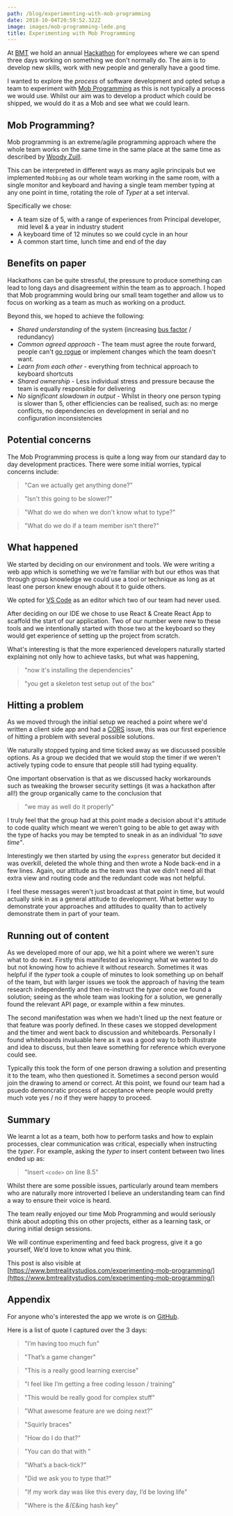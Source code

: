 ```yaml
---
path: /blog/experimenting-with-mob-programming
date: 2018-10-04T20:59:52.322Z
image: images/mob-programming-lede.png
title: Experimenting with Mob Programming
---
```


At [BMT](https://www.bmt.org/) we hold an annual [Hackathon](https://en.wikipedia.org/wiki/Hackathon) for employees where we can spend three days working on something we don't normally do.
The aim is to develop new skills, work with new people and generally have a good time.

<!-- end -->

I wanted to explore the _process_ of software development and opted setup a team to experiment with [Mob Programming](https://en.wikipedia.org/wiki/Mob_programming) as this is not typically a process we would use. Whilst our aim was to develop a product which could be shipped, we would do it as a Mob and see what we could learn.

## Mob Programming?

Mob programming is an extreme/agile programming approach where the whole team works on the same time in the same place at the same time as described by [Woody Zuill](https://www.youtube.com/watch?v=SHOVVnRB4h0).

This can be interpreted in different ways as many agile principals but we implemented `Mobbing` as our whole team working in the same room, with a single monitor and keyboard and having a single team member typing at any one point in time, rotating the role of _Typer_ at a set interval.

Specifically we chose:

- A team size of 5, with a range of experiences from Principal developer, mid level & a year in industry student
- A keyboard time of 12 minutes so we could cycle in an hour
- A common start time, lunch time and end of the day

## Benefits on paper

Hackathons can be quite stressful, the pressure to produce something can lead to long days and disagreement within the team as to approach. I hoped that Mob programming would bring our small team together and allow us to focus on working as a team as much as working on a product.

Beyond this, we hoped to achieve the following:

- _Shared understanding_ of the system (increasing [bus factor](https://en.wikipedia.org/wiki/Bus_factor) / redundancy)
- _Common agreed approach_ - The team must agree the route forward, people can't [go rogue](https://www.merriam-webster.com/words-at-play/were-going-rogue) or implement changes which the team doesn't want.
- _Learn from each other_ - everything from technical approach to keyboard shortcuts
- _Shared ownership_ - Less individual stress and pressure because the team is equally responsible for delivering
- _No significant slowdown in output_ - Whilst in theory one person typing is slower than 5, other efficiencies can be realised, such as: no merge conflicts, no dependencies on development in serial and no configuration inconsistencies

## Potential concerns

The Mob Programming process is quite a long way from our standard day to day development practices. There were some initial worries, typical concerns include:

> "Can we actually get anything done?"

> "Isn't this going to be slower?"

> "What do we do when we don't know what to type?"

> "What do we do if a team member isn't there?"

## What happened

We started by deciding on our environment and tools. We were writing a web app which is something we we're familiar with but our ethos was that through group knowledge we could use a tool or technique as long as at least one person knew enough about it to guide others.

We opted for [VS Code](https://code.visualstudio.com/) as an editor which two of our team had never used.

After deciding on our IDE we chose to use React & Create React App to scaffold the start of our application. Two of our number were new to these tools and we intentionally started with those two at the keyboard so they would get experience of setting up the project from scratch.

What's interesting is that the more experienced developers naturally started explaining not only how to achieve tasks, but what was happening,

> "now it's installing the dependencies"

> "you get a skeleton test setup out of the box"

## Hitting a problem

As we moved through the initial setup we reached a point where we'd written a client side app and had a [CORS](https://developer.mozilla.org/en-US/docs/Web/HTTP/CORS) issue, this was our first experience of hitting a problem with several possible solutions.

We naturally stopped typing and time ticked away as we discussed possible options. As a group we decided that we would stop the timer if we weren't actively typing code to ensure that people still had typing equality.

One important observation is that as we discussed hacky workarounds such as tweaking the browser security settings (it was a hackathon after all!) the group organically came to the conclusion that

> "we may as well do it properly"

I truly feel that the group had at this point made a decision about it's attitude to code quality which meant we weren't going to be able to get away with the type of hacks you may be tempted to sneak in as an individual _"to save time"_.

Interestingly we then started by using the `express` generator but decided it was overkill, deleted the whole thing and then wrote a Node back-end in a few lines. Again, our attitude as the team was that we didn't need all that extra view and routing code and the redundant code was not helpful.

I feel these messages weren't just broadcast at that point in time, but would actually sink in as a general attitude to development. What better way to demonstrate your approaches and attitudes to quality than to actively demonstrate them in part of your team.

## Running out of content

As we developed more of our app, we hit a point where we weren't sure what to do next. Firstly this manifested as knowing what we wanted to _do_ but not knowing how to achieve it without research. Sometimes it was helpful if the _typer_ took a couple of minutes to look something up on behalf of the team, but with larger issues we took the approach of having the team research independently and then re-instruct the _typer_ once we found a solution; seeing as the whole team was looking for a solution, we generally found the relevant API page, or example within a few minutes.

The second manifestation was when we hadn't lined up the next feature or that feature was poorly defined. In these cases we stopped development and the timer and went back to discussion and whiteboards.
Personally I found whiteboards invaluable here as it was a good way to both illustrate and idea to discuss, but then leave something for reference which everyone could see.

Typically this took the form of one person drawing a solution and presenting it to the team, who then questioned it. Sometimes a second person would join the drawing to amend or correct. At this point, we found our team had a psuedo demoncratic process of acceptance where people would pretty much vote yes / no if they were happy to proceed.

## Summary

We learnt a lot as a team, both how to perform tasks and how to explain processes, clear communication was critical, especially when instructing the _typer_. For example, asking the _typer_ to insert content between two lines ended up as:

> "Insert `<code>` on line 8.5"

Whilst there are some possible issues, particularly around team members who are naturally more introverted I believe an understanding team can find a way to ensure their voice is heard.

The team really enjoyed our time Mob Programming and would seriously think about adopting this on other projects, either as a learning task, or during initial design sessions.

We will continue experimenting and feed back progress, give it a go yourself, We'd love to know what you think.

This post is also visible at [https://www.bmtrealitystudios.com/experimenting-mob-programming/](https://www.bmtrealitystudios.com/experimenting-mob-programming/)

## Appendix

For anyone who's interested the app we wrote is on [GitHub](https://github.com/bmtwebdevs/tradeoff).

Here is a list of quote I captured over the 3 days:

> "I’m having too much fun"

> "That’s a game changer"

> "This is a really good learning exercise"

> "I feel like I’m getting a free coding lesson / training"

> "This would be really good for complex stuff"

> "What awesome feature are we doing next?"

> "Squirly braces"

> "How do I do that?"

> "You can do that with <shortcut>"

> "What’s a back-tick?"

> "Did we ask you to type that?"

> "If my work day was like this every day, I’d be loving life"

> "Where is the *&(*£&ing hash key"
